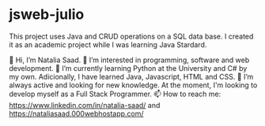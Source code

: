 # jsweb-julio
This project uses Java and CRUD operations on a SQL data base. I created it as an academic project while I was learning Java Stardard.

👋 Hi, I’m Natalia Saad. 
👀 I’m interested in programming, software and web development. 
🌱 I’m currently learning Python at the University and C# by my own. Adicionally, I have learned Java, Javascript, HTML and CSS. 
💞️ I’m always active and looking for new knowledge. At the moment, I'm looking to develop myself as a Full Stack Programmer. 
📫 How to reach me: https://www.linkedin.com/in/natalia-saad/ and https://nataliasaad.000webhostapp.com/
